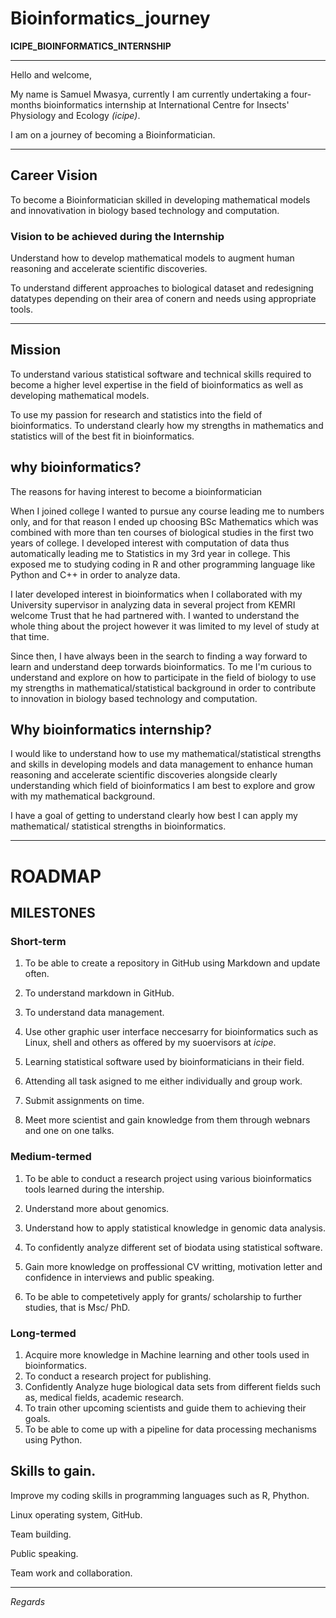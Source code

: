 
# Bioinformatics_journey
**ICIPE_BIOINFORMATICS_INTERNSHIP**
***

 Hello and welcome, 
 
 My name is Samuel Mwasya, currently I am currently undertaking a four-months bioinformatics internship at International Centre for Insects' Physiology and Ecology *(icipe)*.
 
 I am on a journey of becoming a Bioinformatician.
 
***
 
## Career Vision

To become a Bioinformatician skilled in  developing mathematical models and innovativation in biology based technology and computation.

### Vision to be achieved during the Internship

Understand how to develop mathematical models to augment human reasoning and accelerate scientific discoveries.

To understand different approaches to biological dataset and redesigning datatypes depending on their area of conern and needs using appropriate tools.



***
## Mission
To understand various statistical software and technical skills required to become a higher level expertise in the field of  bioinformatics as well as developing mathematical models. 

To use my passion for research and statistics into the field of bioinformatics.
To understand clearly how my strengths in mathematics and statistics will of the best fit in bioinformatics.

## why bioinformatics?

The reasons for having interest to become a bioinformatician

When I joined college I wanted to pursue any course leading me to numbers only, and for that reason I ended up choosing BSc Mathematics which was combined with more than ten courses of biological studies in the first two years of college.
I developed interest  with computation of data thus  automatically leading me to Statistics in my 3rd year in college. 
This exposed me to studying coding in R and other programming language like Python and C++ in order to analyze data.  

I later developed interest in bioinformatics when I collaborated with my University supervisor in analyzing data in several project from KEMRI welcome Trust that he had partnered with. I wanted to understand the whole thing about the project however it was limited to my level of study at that time.



Since then, I have always been in the search to finding a way forward to learn and understand deep torwards bioinformatics.
To me I'm curious to understand and explore on how to participate in the field of biology to use my strengths in mathematical/statistical background in order to contribute to innovation in biology based technology and computation.



## Why bioinformatics internship?

I would like to understand how to use my mathematical/statistical strengths and skills in developing models and data management to enhance human reasoning and accelerate scientific discoveries alongside clearly understanding which field of bioinformatics I am best to explore and grow with my mathematical background. 

I have a goal of getting to understand clearly how best I can apply my mathematical/ statistical strengths in bioinformatics.



***
# ROADMAP
## MILESTONES

### Short-term 

1. To be able to create a repository in GitHub using Markdown and update often.
2. To understand markdown in GitHub. 
    
   
4. To understand data management.
3. Use other graphic user interface neccesarry for bioinformatics such as Linux, shell and others as offered by my suoervisors at *icipe*.
4. Learning statistical software used by bioinformaticians in their field.
5. Attending all task asigned to me either individually and group work.
6. Submit assignments on time.
7. Meet more scientist and gain knowledge from them through webnars and one on one talks.

### Medium-termed
1. To be able to conduct a research project using various bioinformatics tools learned during the intership.
 
2. Understand more about genomics.
3. Understand how to apply statistical knowledge in genomic data analysis. 
4. To confidently analyze different set of biodata using statistical software.
5. Gain more knowledge on proffessional CV writting, motivation letter and confidence in interviews and public speaking.
6. To be able to  competetively apply for grants/ scholarship to further studies, that is Msc/ PhD.

### Long-termed

1. Acquire more knowledge in Machine learning and other tools used in bioinformatics.
2. To conduct a research project for publishing.
3. Confidently Analyze huge biological data sets from different fields such as, medical fields, academic research.
4. To train other upcoming scientists and guide them to achieving their goals.
5. To be able to come up with a pipeline for data processing mechanisms using Python.




   

## Skills to gain.

Improve my coding skills in programming languages such as R, Phython.

Linux operating system, GitHub.

Team building.

Public speaking.

Team work and collaboration.



***
*Regards*


